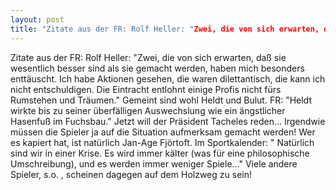 ```yaml
---
layout: post
title: "Zitate aus der FR: Rolf Heller: "Zwei, die von sich erwarten, daß sie wesentlich besser sind als sie gemacht werden, haben mich besonders enttäuscht."
---
```


Zitate aus der FR: Rolf Heller: "Zwei, die von sich erwarten, daß sie wesentlich besser sind als sie gemacht werden, haben mich besonders enttäuscht. Ich habe Aktionen gesehen, die waren dilettantisch, die kann ich nicht entschuldigen. Die Eintracht entlohnt einige Profis nicht fürs Rumstehen und Träumen." Gemeint sind wohl Heldt und Bulut. FR: "Heldt wirkte bis zu seiner überfälligen Auswechslung wie ein ängstlicher Hasenfuß im Fuchsbau." Jetzt will der Präsident Tacheles reden... Irgendwie müssen die Spieler ja auf die Situation aufmerksam gemacht werden! Wer es kapiert hat, ist natürlich Jan-Age Fjörtoft. Im Sportkalender: " Natürlich sind wir in einer Krise. Es wird immer kälter (was für eine philosophische Umschreibung), und es werden immer weniger Spiele..." Viele andere Spieler, s.o. , scheinen dagegen auf dem Holzweg zu sein!
